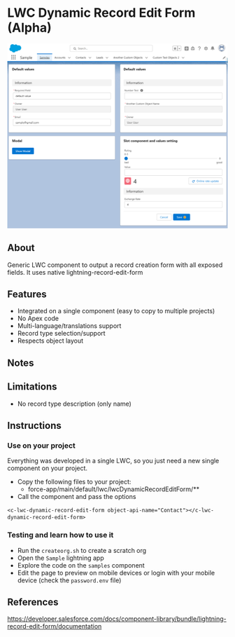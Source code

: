 # LWC Dynamic Record Edit Form (Alpha)

![sample](sample.png "sample")

## About

Generic LWC component to output a record creation form with all exposed fields. It uses native lightning-record-edit-form

## Features

-   Integrated on a single component (easy to copy to multiple projects)
-   No Apex code
-   Multi-language/translations support
-   Record type selection/support
-   Respects object layout

## Notes

## Limitations

-   No record type description (only name)

## Instructions

### Use on your project

Everything was developed in a single LWC, so you just need a new single component on your project.

-   Copy the following files to your project:
    -   force-app/main/default/lwc/lwcDynamicRecordEditForm/\*\*
-   Call the component and pass the options

```
<c-lwc-dynamic-record-edit-form object-api-name="Contact"></c-lwc-dynamic-record-edit-form>
```

### Testing and learn how to use it

-   Run the `createorg.sh` to create a scratch org
-   Open the `Sample` lightning app
-   Explore the code on the `samples` component
-   Edit the page to preview on mobile devices or login with your mobile device (check the `password.env` file)

## References

https://developer.salesforce.com/docs/component-library/bundle/lightning-record-edit-form/documentation
